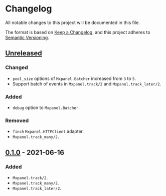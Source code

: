 # Changelog
All notable changes to this project will be documented in this file.

The format is based on [Keep a Changelog](https://keepachangelog.com/en/1.0.0/),
and this project adheres to [Semantic Versioning](https://semver.org/spec/v2.0.0.html).

## [Unreleased]

### Changed

- `pool_size` options of `Mxpanel.Batcher` increased from `3` to `5`.
- Support batch of events in `Mxpanel.track/2` and `Mxpanel.track_later/2`.

### Added

- `debug` option to `Mxpanel.Batcher`.

### Removed

- `finch` `Mxpanel.HTTPClient` adapter.
- `Mxpanel.track_many/2`.

## [0.1.0] - 2021-06-16

### Added

- `Mxpanel.track/2`.
- `Mxpanel.track_many/2`.
- `Mxpanel.track_later/2`.

[Unreleased]: https://github.com/thiamsantos/mxpanel/compare/v0.1.0...HEAD
[0.1.0]: https://github.com/thiamsantos/mxpanel/releases/tag/v0.1.0
